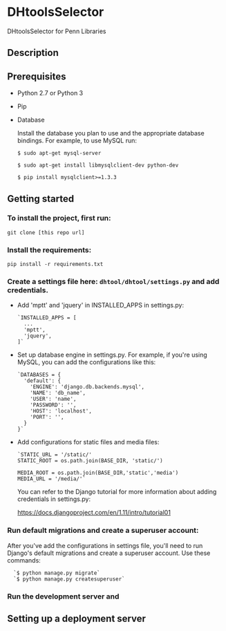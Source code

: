 # DHtoolsSelector
DHtoolsSelector for Penn Libraries
## Description

## Prerequisites
* Python 2.7 or Python 3
* Pip
* Database

   Install the database you plan to use and the appropriate database bindings. For example, to use MySQL run:

   `$ sudo apt-get mysql-server`

   `$ sudo apt-get install libmysqlclient-dev python-dev`

   `$ pip install mysqlclient>=1.3.3`

## Getting started
### To install the project, first run:

  `git clone [this repo url]`

### Install the requirements:

  `pip install -r requirements.txt`

### Create a settings file here: `dhtool/dhtool/settings.py` and add credentials.
* Add 'mptt' and 'jquery' in INSTALLED_APPS in settings.py:

      `INSTALLED_APPS = [
        ...
        'mptt',
        'jquery',
      ]`
* Set up database engine in settings.py. For example, if you're using MySQL,
      you can add the configurations like this:

      `DATABASES = {
        'default': {
          'ENGINE': 'django.db.backends.mysql',
          'NAME': 'db_name',
          'USER': 'name',
          'PASSWORD': '',
          'HOST': 'localhost',
          'PORT': '',
        }
      }`
* Add configurations for static files and media files:

      `STATIC_URL = '/static/'
      STATIC_ROOT = os.path.join(BASE_DIR, 'static/')

      MEDIA_ROOT = os.path.join(BASE_DIR,'static','media')
      MEDIA_URL = '/media/'`

  You can refer to the Django tutorial for more information about adding credentials in settings.py:

     https://docs.djangoproject.com/en/1.11/intro/tutorial01

### Run default migrations and create a superuser account:

  After you've add the configurations in settings file, you'll need to run
  Django's default migrations and create a superuser account. Use
  these commands:

      `$ python manage.py migrate`
      `$ python manage.py createsuperuser`

### Run the development server and

## Setting up a deployment server
